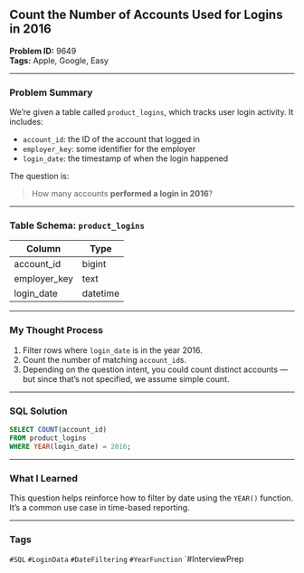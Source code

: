 ## Count the Number of Accounts Used for Logins in 2016

**Problem ID:** 9649  
**Tags:** Apple, Google, Easy  


---

### Problem Summary

We’re given a table called `product_logins`, which tracks user login activity. It includes:
- `account_id`: the ID of the account that logged in
- `employer_key`: some identifier for the employer
- `login_date`: the timestamp of when the login happened

The question is:
> How many accounts **performed a login in 2016**?

---

### Table Schema: `product_logins`

| Column        | Type     |
|----------------|----------|
| account_id     | bigint   |
| employer_key   | text     |
| login_date     | datetime |

---

### My Thought Process

1. Filter rows where `login_date` is in the year 2016.
2. Count the number of matching `account_id`s.
3. Depending on the question intent, you could count distinct accounts — but since that’s not specified, we assume simple count.

---

### SQL Solution

```sql
SELECT COUNT(account_id)
FROM product_logins
WHERE YEAR(login_date) = 2016;
```

---

### What I Learned

This question helps reinforce how to filter by date using the `YEAR()` function. It’s a common use case in time-based reporting.

---

### Tags
`#SQL` `#LoginData` `#DateFiltering` `#YearFunction` `#InterviewPrep
